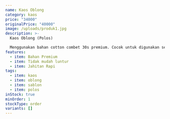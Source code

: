 ```yaml
---
name: Kaos Oblong
category: kaos
price: "34000"
originalPrice: "40000"
image: /uploads/produk1.jpg
description: >-
  Kaos Oblong (Polos)

  Menggunakan bahan cotton combet 30s premium. Cocok untuk digunakan sebagai kaos sablon berbagai jenis.
features:
  - item: Bahan Premium
  - item: Tidak mudah luntur
  - item: Jahitan Rapi
tags:
  - item: kaos
  - item: oblong
  - item: sablon
  - item: polos
inStock: true
minOrder: 1
stockType: order
variants: []
---
```

